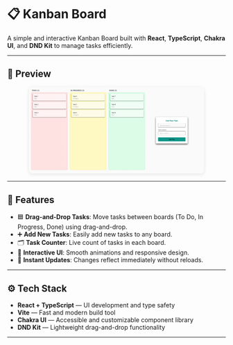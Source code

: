 # 📋 Kanban Board

A simple and interactive Kanban Board built with **React**, **TypeScript**, **Chakra UI**, and **DND Kit** to manage tasks efficiently.

---

## 📸 Preview

<div align="center">
  <img src="./public/Screencaptur.png" alt="Kanban Board" width="80%" style="border-radius: 8px; box-shadow: 0 2px 8px rgba(0,0,0,0.1);" />
</div>

---

## 🚀 Features

- 🟦 **Drag-and-Drop Tasks**: Move tasks between boards (To Do, In Progress, Done) using drag-and-drop.
- ➕ **Add New Tasks**: Easily add new tasks to any board.
- 🗂️ **Task Counter**: Live count of tasks in each board.
- 🎯 **Interactive UI**: Smooth animations and responsive design.
- 🔄 **Instant Updates**: Changes reflect immediately without reloads.

---

## ⚙️ Tech Stack

- **React + TypeScript** — UI development and type safety  
- **Vite** — Fast and modern build tool  
- **Chakra UI** — Accessible and customizable component library  
- **DND Kit** — Lightweight drag-and-drop functionality

---
